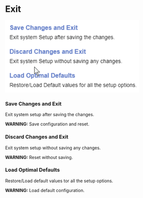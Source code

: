 # Exit


![](./img/thinkcenter_exit.png)


### Save Changes and Exit ###

Exit system setup after saving the changes.

**WARNING:** Save configuration and reset.

### Discard Changes and Exit ###

Exit system setup without saving any changes.

**WARNING:** Reset without saving.

### Load Optimal Defaults ###

Restore/Load default values tor all the setup options.

**WARNING:** Load default configuration.

